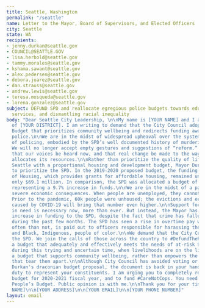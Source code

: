 ```yaml
---
title: Seattle, Washington
permalink: "/seattle"
name: Letter to the Mayor, Board of Supervisors, and Elected Officers
city: Seattle
state: WA
recipients:
- jenny.durkan@seattle.gov
- COUNCIL@SEATTLE.GOV
- lisa.herbold@seattle.gov
- tammy.morales@seattle.gov
- kshama.sawant@seattle.gov
- alex.pedersen@seattle.gov
- debora.juarez@seattle.gov
- dan.strauss@seattle.gov
- andrew.lewis@seattle.gov
- teresa.mosqueda@seattle.gov
- lorena.gonzalez@seattle.gov
subject: DEFUND SPD and reallocate egregious police budgets towards education, social
  services, and dismantling racial inequality
body: "Dear Seattle City Leadership, \n\nMy name is [YOUR NAME] and I am a resident
  of [YOUR DISTRICT]. I am writing to demand that the City Council adopt a People’s
  Budget that prioritizes community wellbeing and redirects funding away from the
  police.\n\nWe are in the midst of widespread upheaval over the systemic violence
  of policing, embodied by the SPD’s well documented history of murdering Black people.
  We will no longer accept empty gestures and suggestions of “reform.” We are demanding
  that our voices be heard now, and that real change be made to the way this city
  allocates its resources.\n\nRather than prioritize the quality of life for all of
  Seattle with a proportional housing and development budget, Mayor Durkan chooses
  to prioritize the SPD. In the 2019-2020 proposed budget, the funding for the Office
  of Housing, which provides grants for affordable housing, remained unchanged at
  only $69.1 million. In comparison, the SPD was allocated a budget of $363 million,
  representing a 9.7% increase in funds.\n\nWe are in the midst of a pandemic with
  severe economic consequences. When people are unemployed, they cannot pay rent.
  Prior to the pandemic, 60k people were unhoused; the evictions and economic insecurity
  caused by COVID-19 will bring that number even higher.\n\nSupport for communities
  in need is necessary now, more than ever. But instead, the Mayor has proposed an
  increase in funding to the SPD, despite the fact that crime has fallen considerably
  during the past few months. The SPD has seen a rise in overtime pay which, more
  often than not, is paid out to officers responsible for harassing the unhoused,
  and Black, Indigenous, people of color.\n\nWe demand that the City Council defund
  the SPD. We join the calls of those across the country to #DefundThePolice. We demand
  a budget that adequately and effectively meets the needs of at-risk Seattleites
  during this trying and uncertain time, when livelihoods are on the line. We demand
  a budget that supports community wellbeing, rather than empowers the police forces
  that tear them apart.\n\nAlthough City Council has avoided voting or revising Mayor
  Durkan's draconian budget proposal, the document is back in your hands. It is your
  duty to represent your constituents. I am urging you to completely revise the Seattle
  budget for 2020-2021 fiscal year, and to fund #CareNotCops. You need to adopt a
  People’s Budget. Public opinion is with me.\n\nThank you for your time,\n\n[YOUR
  NAME]\n\n[YOUR ADDRESS]\n\n[YOUR EMAIL]\n\n[YOUR PHONE NUMBER]"
layout: email
---
```


